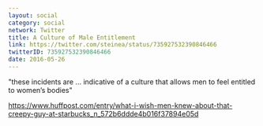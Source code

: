 ```yaml
---
layout: social
category: social
network: Twitter
title: A Culture of Male Entitlement
link: https://twitter.com/steinea/status/735927532390846466
twitterID: 735927532390846466
date: 2016-05-26
---
```


"these incidents are ... indicative of a culture that allows men to feel entitled to women’s bodies"

<https://www.huffpost.com/entry/what-i-wish-men-knew-about-that-creepy-guy-at-starbucks_n_572b6ddde4b016f37894e05d>
